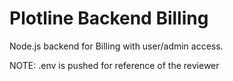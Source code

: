 # Plotline Backend Billing
Node.js backend for Billing with user/admin access.

NOTE: .env is pushed for reference of the reviewer
